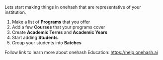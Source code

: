 Lets start making things in onehash that are representative of your institution.

1. Make a list of **Programs** that you offer
1. Add a few **Courses** that your programs cover
1. Create **Academic Terms** and **Academic Years**
1. Start adding **Students**
1. Group your students into **Batches**

Follow link to learn more about onehash Education:
https://help.onehash.ai
